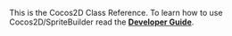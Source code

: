 This is the Cocos2D Class Reference. To learn how to use Cocos2D/SpriteBuilder read the [**Developer Guide**](http://makegameswith.us/docs/).